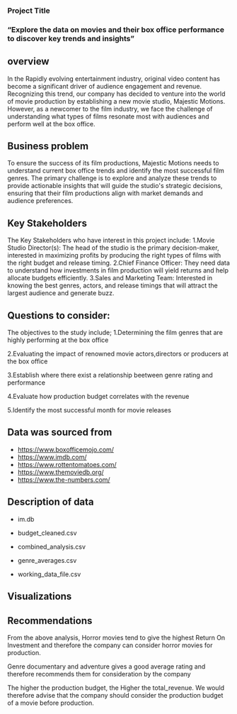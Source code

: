 ### Project Title
### “Explore the data on movies and their box office performance to discover key trends and insights”

## overview
In the Rapidly evolving entertainment industry, original video content has become a significant
driver of audience engagement and revenue. Recognizing this trend, our company has decided
to venture into the world of movie production by establishing a new movie studio, Majestic
Motions. However, as a newcomer to the film industry, we face the challenge of understanding
what types of films resonate most with audiences and perform well at the box office.

## Business problem
To ensure the success of its film productions, Majestic Motions needs to
understand current box office trends and identify the most successful film genres. The primary
challenge is to explore and analyze these trends to provide actionable insights that will guide
the studio's strategic decisions, ensuring that their film productions align with market demands
and audience preferences.

## Key Stakeholders
The Key Stakeholders who have interest in this project include:
1.Movie Studio Director(s): The head of the studio is the primary decision-maker, interested in maximizing profits by producing the right types of films with the right budget and release timing.
2.Chief Finance Officer: They need data to understand how investments in film production will yield returns and help allocate budgets efficiently.
3.Sales and Marketing Team: Interested in knowing the best genres, actors, and release timings that will attract the largest audience and generate buzz.

## Questions to consider:
The objectives to the study include; 
1.Determining the film genres that are highly performing at the box office

2.Evaluating the impact of renowned movie actors,directors or producers at the box office

3.Establish where there exist a relationship beetween genre rating and performance

4.Evaluate how production budget correlates with the revenue

5.Identify the most successful month for movie releases

## Data was sourced from
* https://www.boxofficemojo.com/
* https://www.imdb.com/
* https://www.rottentomatoes.com/
* https://www.themoviedb.org/
* https://www.the-numbers.com/


## Description of data
- im.db
- budget_cleaned.csv

- combined_analysis.csv

- genre_averages.csv

- working_data_file.csv



## Visualizations


## Recommendations
From the above analysis, Horror movies tend to give the highest Return On Investment and therefore the company can consider horror movies for production.

Genre documentary and adventure gives a good average rating and therefore recommends them for consideration by the company

The higher the production budget, the Higher the total_revenue. We would therefore advise that the company should consider the production budget of a movie before production.





